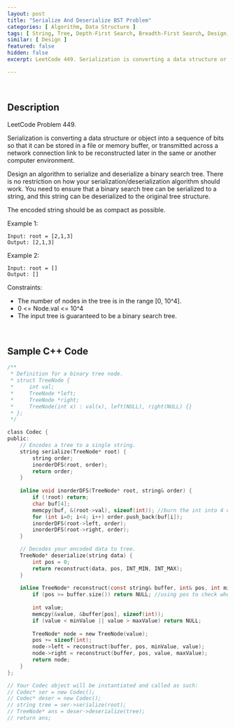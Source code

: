 ```yaml
---
layout: post
title: "Serialize And Deserialize BST Problem"
categories: [ Algorithm, Data Structure ]
tags: [ String, Tree, Depth-First Search, Breadth-First Search, Design, Binary Search Tree, Binary Tree ]
similar: [ Design ]
featured: false
hidden: false
excerpt: LeetCode 449. Serialization is converting a data structure or object into a sequence of bits so that it can be stored in a file or memory buffer, or transmitted across a network connection link to be reconstructed later in the same or another computer environment.

---
```


<br />

## Description

LeetCode Problem 449.

Serialization is converting a data structure or object into a sequence of bits so that it can be stored in a file or memory buffer, or transmitted across a network connection link to be reconstructed later in the same or another computer environment.

Design an algorithm to serialize and deserialize a binary search tree. There is no restriction on how your serialization/deserialization algorithm should work. You need to ensure that a binary search tree can be serialized to a string, and this string can be deserialized to the original tree structure.

The encoded string should be as compact as possible.

Example 1:
```
Input: root = [2,1,3]
Output: [2,1,3]
```

Example 2:
```
Input: root = []
Output: []
```

Constraints:
* The number of nodes in the tree is in the range [0, 10^4].
* 0 <= Node.val <= 10^4
* The input tree is guaranteed to be a binary search tree.

<br />

## Sample C++ Code


```c
/**
 * Definition for a binary tree node.
 * struct TreeNode {
 *     int val;
 *     TreeNode *left;
 *     TreeNode *right;
 *     TreeNode(int x) : val(x), left(NULL), right(NULL) {}
 * };
 */

class Codec {
public:
    // Encodes a tree to a single string.
    string serialize(TreeNode* root) {
        string order;
        inorderDFS(root, order);
        return order;
    }
    
    inline void inorderDFS(TreeNode* root, string& order) {
        if (!root) return;
        char buf[4];
        memcpy(buf, &(root->val), sizeof(int)); //burn the int into 4 chars
        for (int i=0; i<4; i++) order.push_back(buf[i]);
        inorderDFS(root->left, order);
        inorderDFS(root->right, order);
    }

    // Decodes your encoded data to tree.
    TreeNode* deserialize(string data) {
        int pos = 0;
        return reconstruct(data, pos, INT_MIN, INT_MAX);
    }
    
    inline TreeNode* reconstruct(const string& buffer, int& pos, int minValue, int maxValue) {
        if (pos >= buffer.size()) return NULL; //using pos to check whether buffer ends is better than using char* directly.
        
        int value;
        memcpy(&value, &buffer[pos], sizeof(int));
        if (value < minValue || value > maxValue) return NULL;
        
        TreeNode* node = new TreeNode(value);
        pos += sizeof(int);
        node->left = reconstruct(buffer, pos, minValue, value);
        node->right = reconstruct(buffer, pos, value, maxValue);
        return node;
    }
};

// Your Codec object will be instantiated and called as such:
// Codec* ser = new Codec();
// Codec* deser = new Codec();
// string tree = ser->serialize(root);
// TreeNode* ans = deser->deserialize(tree);
// return ans;
```


